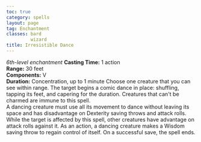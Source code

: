 ```yaml
---
toc: true
category: spells
layout: page
tag: Enchantment
classes: bard
         wizard
title: Irresistible Dance 
---
```

_6th-level enchantment_ 
**Casting Time:** 1 action    
**Range:** 30 feet    
**Components:** V    
**Duration:** Concentration, up to 1 minute 
Choose one creature that you can see within range. The target begins a comic dance in place: shuffling, tapping its feet, and capering for the duration. Creatures that can't be charmed are immune to this spell.    
A dancing creature must use all its movement to dance without leaving its space and has disadvantage on Dexterity saving throws and attack rolls. While the target is affected by this spell, other creatures have advantage on attack rolls against it. As an action, a dancing creature makes a Wisdom saving throw to regain control of itself. On a successful save, the spell ends.